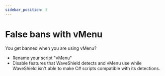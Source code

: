 ```yaml
---
sidebar_position: 5
---
```


# False bans with vMenu

You get banned when you are using vMenu?

- Rename your script "vMenu"
- Disable features that WaveShield detects and vMenu use while WaveShield isn't able to make C# scripts compatible with its detections.
